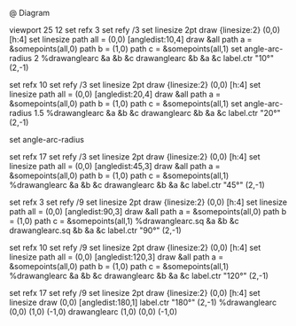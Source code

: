 

@ Diagram 

  viewport  25 12
  set refx 3
  set refy /3
  set linesize 2pt
  draw {linesize:2} (0,0) [h:4]
  set linesize
  path all = (0,0) [angledist:10,4]
  draw &all
  path a = &somepoints(all,0)
  path b = (1,0)
  path c = &somepoints(all,1)
  set angle-arc-radius 2
  %drawanglearc &a &b &c
  drawanglearc &b &a &c
  label.ctr "10°" (2,-1)

  set refx 10
  set refy /3
  set linesize 2pt
  draw {linesize:2} (0,0) [h:4]
  set linesize
  path all = (0,0) [angledist:20,4]
  draw &all
  path a = &somepoints(all,0)
  path b = (1,0)
  path c = &somepoints(all,1)
  set angle-arc-radius 1.5
  %drawanglearc &a &b &c
  drawanglearc &b &a &c
  label.ctr "20°" (2,-1)

  set angle-arc-radius

  set refx 17
  set refy /3
  set linesize 2pt
  draw {linesize:2} (0,0) [h:4]
  set linesize
  path all = (0,0) [angledist:45,3]
  draw &all
  path a = &somepoints(all,0)
  path b = (1,0)
  path c = &somepoints(all,1)
  %drawanglearc &a &b &c
  drawanglearc &b &a &c
  label.ctr "45°" (2,-1)

  set refx 3
  set refy /9
  set linesize 2pt
  draw {linesize:2} (0,0) [h:4]
  set linesize
  path all = (0,0) [angledist:90,3]
  draw &all
  path a = &somepoints(all,0)
  path b = (1,0)
  path c = &somepoints(all,1)
  %drawanglearc.sq &a &b &c
  drawanglearc.sq &b &a &c
  label.ctr "90°" (2,-1)

  set refx 10
  set refy /9
  set linesize 2pt
  draw {linesize:2} (0,0) [h:4]
  set linesize
  path all = (0,0) [angledist:120,3]
  draw &all
  path a = &somepoints(all,0)
  path b = (1,0)
  path c = &somepoints(all,1)
  %drawanglearc &a &b &c
  drawanglearc &b &a &c
  label.ctr "120°" (2,-1)

  set refx 17
  set refy /9
  set linesize 2pt
  draw {linesize:2} (0,0) [h:4]
  set linesize
  draw (0,0) [angledist:180,1]
  label.ctr "180°" (2,-1)
  %drawanglearc (0,0) (1,0) (-1,0)
  drawanglearc (1,0) (0,0) (-1,0)

